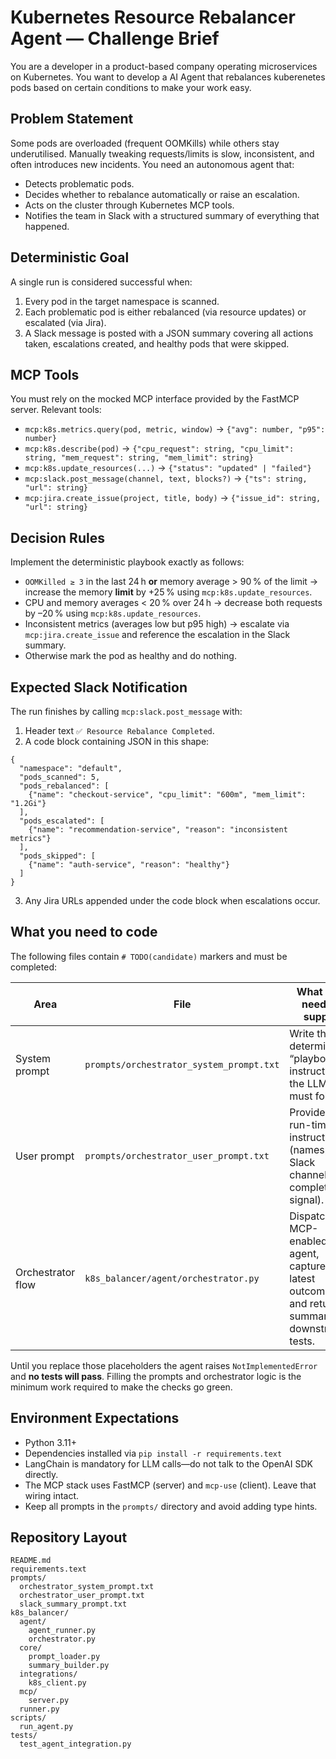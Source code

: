 # Kubernetes Resource Rebalancer Agent — Challenge Brief

You are a developer in a product-based company operating microservices on Kubernetes. You want to develop a AI Agent that rebalances kuberenetes pods based on certain conditions to make your work easy.

## Problem Statement

Some pods are overloaded (frequent OOMKills) while others stay underutilised. Manually tweaking requests/limits is slow, inconsistent, and often introduces new incidents. You need an autonomous agent that:

-   Detects problematic pods.
-   Decides whether to rebalance automatically or raise an escalation.
-   Acts on the cluster through Kubernetes MCP tools.
-   Notifies the team in Slack with a structured summary of everything that happened.

## Deterministic Goal

A single run is considered successful when:

1. Every pod in the target namespace is scanned.
2. Each problematic pod is either rebalanced (via resource updates) or escalated (via Jira).
3. A Slack message is posted with a JSON summary covering all actions taken, escalations created, and healthy pods that were skipped.

## MCP Tools

You must rely on the mocked MCP interface provided by the FastMCP server. Relevant tools:

-   `mcp:k8s.metrics.query(pod, metric, window)` → `{"avg": number, "p95": number}`
-   `mcp:k8s.describe(pod)` → `{"cpu_request": string, "cpu_limit": string, "mem_request": string, "mem_limit": string}`
-   `mcp:k8s.update_resources(...)` → `{"status": "updated" | "failed"}`
-   `mcp:slack.post_message(channel, text, blocks?)` → `{"ts": string, "url": string}`
-   `mcp:jira.create_issue(project, title, body)` → `{"issue_id": string, "url": string}`

## Decision Rules

Implement the deterministic playbook exactly as follows:

-   `OOMKilled ≥ 3` in the last 24 h **or** memory average > 90 % of the limit → increase the memory **limit** by +25 % using `mcp:k8s.update_resources`.
-   CPU and memory averages < 20 % over 24 h → decrease both requests by –20 % using `mcp:k8s.update_resources`.
-   Inconsistent metrics (averages low but p95 high) → escalate via `mcp:jira.create_issue` and reference the escalation in the Slack summary.
-   Otherwise mark the pod as healthy and do nothing.

## Expected Slack Notification

The run finishes by calling `mcp:slack.post_message` with:

1. Header text `✅ Resource Rebalance Completed`.
2. A code block containing JSON in this shape:

```
{
  "namespace": "default",
  "pods_scanned": 5,
  "pods_rebalanced": [
    {"name": "checkout-service", "cpu_limit": "600m", "mem_limit": "1.2Gi"}
  ],
  "pods_escalated": [
    {"name": "recommendation-service", "reason": "inconsistent metrics"}
  ],
  "pods_skipped": [
    {"name": "auth-service", "reason": "healthy"}
  ]
}
```

3. Any Jira URLs appended under the code block when escalations occur.

## What you need to code

The following files contain `# TODO(candidate)` markers and must be completed:

| Area              | File                                     | What you need to supply                                                                                |
| ----------------- | ---------------------------------------- | ------------------------------------------------------------------------------------------------------ |
| System prompt     | `prompts/orchestrator_system_prompt.txt` | Write the deterministic “playbook” instructions the LLM must follow.                                   |
| User prompt       | `prompts/orchestrator_user_prompt.txt`   | Provide the run-time instructions (namespace, Slack channel, completion signal).                       |
| Orchestrator flow | `k8s_balancer/agent/orchestrator.py`     | Dispatch the MCP-enabled agent, capture the latest outcome, and return a summary for downstream tests. |

Until you replace those placeholders the agent raises `NotImplementedError` and **no tests will pass**. Filling the prompts and orchestrator logic is the minimum work required to make the checks go green.

## Environment Expectations

-   Python 3.11+
-   Dependencies installed via `pip install -r requirements.text`
-   LangChain is mandatory for LLM calls—do not talk to the OpenAI SDK directly.
-   The MCP stack uses FastMCP (server) and `mcp-use` (client). Leave that wiring intact.
-   Keep all prompts in the `prompts/` directory and avoid adding type hints.

## Repository Layout

```
README.md
requirements.text
prompts/
  orchestrator_system_prompt.txt
  orchestrator_user_prompt.txt
  slack_summary_prompt.txt
k8s_balancer/
  agent/
    agent_runner.py
    orchestrator.py
  core/
    prompt_loader.py
    summary_builder.py
  integrations/
    k8s_client.py
  mcp/
    server.py
  runner.py
scripts/
  run_agent.py
tests/
  test_agent_integration.py
```
